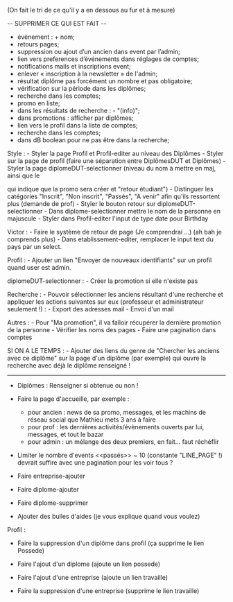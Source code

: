 (On fait le tri de ce qu'il y a en dessous au fur et à mesure)


-- SUPPRIMER CE QUI EST FAIT --

- évènement : + nom;
- retours pages;
- suppression ou ajout d’un ancien dans event par l’admin;
- lien vers preferences d’événements dans réglages de comptes;
- notifications mails et inscriptions event;
- enlever « inscription à la newsletter » de l'admin;
- résultat diplôme pas forcément un nombre et pas obligatoire;
- vérification sur la période dans les diplômes;
- recherche dans les comptes;
- promo en liste;
- dans les résultats de recherche : - "(info)";
- dans promotions : afficher par diplômes;
- lien vers le profil dans la liste de comptes;
- recherche dans les comptes;
- dans dB boolean pour ne pas être dans la recherche;



Style :
	- Styler la page Profil et Profil-editer au niveau des Diplômes
	- Styler sur la page de profil (faire une séparation entre DiplômesDUT et Diplômes)
	- Styler la page diplomeDUT-selectionner (niveau du nom à mettre en maj, ainsi que le <p> qui indique que la promo sera créer et "retour étudiant")
	- Distinguer les catégories "Inscrit", "Non inscrit", "Passés", "A venir" afin qu'ils ressortent plus (demande de prof)
	- Styler le bouton retour sur diplomeDUT-selectionner
	- Dans diplome-selectionner mettre le nom de la personne en majuscule
	- Styler dans Profil-editer l'input de type date pour Birthday

Victor :
	- Faire le système de retour de page (Je comprendrai ...) (ah bah je comprends plus)
	- Dans etablissement-editer, remplacer le input text du pays par un select.

Profil :
	- Ajouter un lien "Envoyer de nouveaux identifiants" sur un profil quand user est admin.

diplomeDUT-selectionner :
	- Créer la promotion si elle n'existe pas

Recherche :
	- Pouvoir sélectionner les anciens résultant d'une recherche et appliquer les actions suivantes sur eux (professeur et administrateur seulement !) :
		- Export des adresses mail
		- Envoi d'un mail

Autres :
	- Pour "Ma promotion", il va falloir récupérer la dernière promotion de la personne
	- Vérifier les noms des pages
	- Faire une pagination dans comptes




SI ON A LE TEMPS :
	- Ajouter des liens du genre de "Chercher les anciens avec ce diplôme" sur la page d'un diplôme (par exemple) qui ouvre la recherche avec déjà le diplôme renseigné !












------------------------------------------------------------------------------------



- Diplômes : Renseigner si obtenue ou non !

- Faire la page d'accueille, par exemple :
	- pour ancien : news de sa promo, messages, et les machins de réseau social que Mathieu mets 3 ans à faire
	- pour prof : les dernières activités/évènements ouverts par lui, messages, et tout le bazar
	- pour admin : un mélange des deux premiers, en fait... faut réchéflir


- Limiter le nombre d'events <<passés>> ~ 10 (constante "LINE_PAGE" !) devrait suffire avec une pagination pour les voir tous ?

- Faire entreprise-ajouter
- Faire diplome-ajouter
- Faire diplome-supprimer

- Ajouter des bulles d'aides (je vous explique quand vous voulez)

Profil :

- Faire la suppression d'un diplôme dans profil (ça supprime le lien Possede)
- Faire l'ajout d'un diplome (ajoute un lien possede)

- Faire l'ajout d'une entreprise (ajoute un lien travaille)
- Faire la suppression d'une entreprise (supprime le lien travaille)


